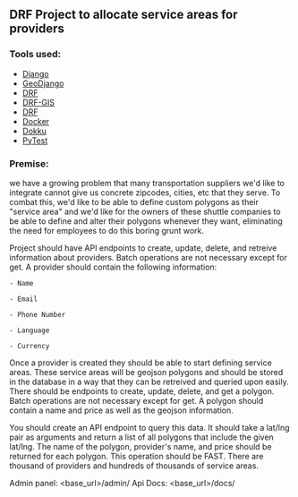 ## DRF Project to allocate service areas for providers

### Tools used:
* [Django](https://www.djangoproject.com/)
* [GeoDjango](https://docs.djangoproject.com/en/2.2/ref/contrib/gis/)
* [DRF](https://www.django-rest-framework.org/)
* [DRF-GIS](https://github.com/djangonauts/django-rest-framework-gis)
* [DRF](https://www.django-rest-framework.org/)
* [Docker](https://www.docker.com/)
* [Dokku](https://github.com/dokku/dokku)
* [PyTest](https://pytest-django.readthedocs.io/en/latest/)

### Premise:
we have a growing problem that many transportation suppliers we'd like to 
integrate cannot give us concrete zipcodes, cities, etc that they serve. 
To combat this, we'd like to be able to define custom polygons as their "service area" 
and we'd like for the owners of these shuttle companies to be able to define and alter 
their polygons whenever they want, eliminating the need for employees to do this boring grunt work.

Project should have API endpoints to create, update, delete, and retreive information about providers. Batch operations are not necessary except for get. A provider should contain the following information:

    - Name

    - Email

    - Phone Number

    - Language

    - Currency

Once a provider is created they should be able to start defining service areas. 
These service areas will be geojson polygons and should be stored in the database 
in a way that they can be retreived and queried upon easily. 
There should be endpoints to create, update, delete, and get a polygon. 
Batch operations are not necessary except for get. 
A polygon should contain a name and price as well as the geojson information.

You should create an API endpoint to query this data. 
It should take a lat/lng pair as arguments and return a list of all polygons 
that include the given lat/lng. The name of the polygon, provider's name, and price 
should be returned for each polygon. This operation should be FAST. 
There are thousand of providers and hundreds of thousands of service areas.

Admin panel: <base_url>/admin/
Api Docs: <base_url>/docs/